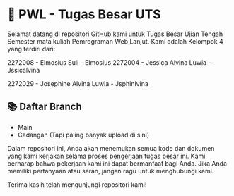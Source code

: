# 🚀 PWL - Tugas Besar UTS

Selamat datang di repositori GitHub kami untuk Tugas Besar Ujian Tengah Semester mata kuliah Pemrograman Web Lanjut. Kami adalah Kelompok 4 yang terdiri dari:

2272008 - Elmosius Suli - Elmosius
2272004 - Jessica Alvina Luwia - Jssicalvina 

2272029 - Josephine Alvina Luwia - Jsphinlvina 

 ## 📚 Daftar Branch
-  Main
-  Cadangan (Tapi paling banyak upload di sini)

Dalam repositori ini, Anda akan menemukan semua kode dan dokumen yang kami kerjakan selama proses pengerjaan tugas besar ini. Kami berharap bahwa pekerjaan kami ini dapat bermanfaat bagi Anda. Jika Anda memiliki pertanyaan atau saran, jangan ragu untuk menghubungi kami.

Terima kasih telah mengunjungi repositori kami!
